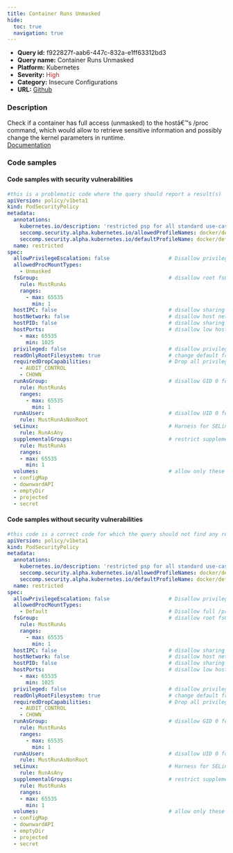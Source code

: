 ```yaml
---
title: Container Runs Unmasked
hide:
  toc: true
  navigation: true
---
```


<style>
  .highlight .hll {
    background-color: #ff171742;
  }
  .md-content {
    max-width: 1100px;
    margin: 0 auto;
  }
</style>

-   **Query id:** f922827f-aab6-447c-832a-e1ff63312bd3
-   **Query name:** Container Runs Unmasked
-   **Platform:** Kubernetes
-   **Severity:** <span style="color:#bb2124">High</span>
-   **Category:** Insecure Configurations
-   **URL:** [Github](https://github.com/Checkmarx/kics/tree/master/assets/queries/k8s/container_runs_unmasked)

### Description
Check if a container has full access (unmasked) to the hostâ€™s /proc command, which would allow to retrieve sensitive information and possibly change the kernel parameters in runtime.<br>
[Documentation](https://kubernetes.io/docs/concepts/policy/pod-security-policy/#allowedprocmounttypes)

### Code samples
#### Code samples with security vulnerabilities
```yaml title="Positive test num. 1 - yaml file" hl_lines="12"
#this is a problematic code where the query should report a result(s)
apiVersion: policy/v1beta1
kind: PodSecurityPolicy
metadata:
  annotations:
    kubernetes.io/description: 'restricted psp for all standard use-cases'
    seccomp.security.alpha.kubernetes.io/allowedProfileNames: docker/default
    seccomp.security.alpha.kubernetes.io/defaultProfileName: docker/default
  name: restricted
spec:
  allowPrivilegeEscalation: false                   # Disallow privilege escalation to any special capabilities
  allowedProcMountTypes:
    - Unmasked
  fsGroup:                                          # disallow root fsGroups for volume mounts
    rule: MustRunAs
    ranges:
      - max: 65535
        min: 1
  hostIPC: false                                    # disallow sharing the host IPC namespace
  hostNetwork: false                                # disallow host networking
  hostPID: false                                    # disallow sharing the host process ID namespace
  hostPorts:                                        # disallow low host ports (this seems to only apply to eth0 on EKS)
    - max: 65535
      min: 1025
  privileged: false                                 # disallow privileged pods
  readOnlyRootFilesystem: true                      # change default from 'false' to 'true'
  requiredDropCapabilities:                         # Drop all privileges in the Linux kernel
    - AUDIT_CONTROL
    - CHOWN
  runAsGroup:                                       # disallow GID 0 for pods (block root group)
    rule: MustRunAs
    ranges:
      - max: 65535
        min: 1
  runAsUser:                                        # disallow UID 0 for pods
    rule: MustRunAsNonRoot
  seLinux:                                          # Harness for SELinux
    rule: RunAsAny
  supplementalGroups:                               # restrict supplemental GIDs to be non-zero (non-root)
    rule: MustRunAs
    ranges:
    - max: 65535
      min: 1
  volumes:                                          # allow only these volume types
  - configMap
  - downwardAPI
  - emptyDir
  - projected
  - secret
```


#### Code samples without security vulnerabilities
```yaml title="Negative test num. 1 - yaml file"
#this code is a correct code for which the query should not find any result
apiVersion: policy/v1beta1
kind: PodSecurityPolicy
metadata:
  annotations:
    kubernetes.io/description: 'restricted psp for all standard use-cases'
    seccomp.security.alpha.kubernetes.io/allowedProfileNames: docker/default
    seccomp.security.alpha.kubernetes.io/defaultProfileName: docker/default
  name: restricted
spec:
  allowPrivilegeEscalation: false                   # Disallow privilege escalation to any special capabilities
  allowedProcMountTypes:
    - Default                                       # Disallow full /proc mounts, only allow the "default" masked /proc
  fsGroup:                                          # disallow root fsGroups for volume mounts
    rule: MustRunAs
    ranges:
      - max: 65535
        min: 1
  hostIPC: false                                    # disallow sharing the host IPC namespace
  hostNetwork: false                                # disallow host networking
  hostPID: false                                    # disallow sharing the host process ID namespace
  hostPorts:                                        # disallow low host ports (this seems to only apply to eth0 on EKS)
    - max: 65535
      min: 1025
  privileged: false                                 # disallow privileged pods
  readOnlyRootFilesystem: true                      # change default from 'false' to 'true'
  requiredDropCapabilities:                         # Drop all privileges in the Linux kernel
    - AUDIT_CONTROL
    - CHOWN
  runAsGroup:                                       # disallow GID 0 for pods (block root group)
    rule: MustRunAs
    ranges:
      - max: 65535
        min: 1
  runAsUser:                                        # disallow UID 0 for pods
    rule: MustRunAsNonRoot
  seLinux:                                          # Harness for SELinux
    rule: RunAsAny
  supplementalGroups:                               # restrict supplemental GIDs to be non-zero (non-root)
    rule: MustRunAs
    ranges:
    - max: 65535
      min: 1
  volumes:                                          # allow only these volume types
  - configMap
  - downwardAPI
  - emptyDir
  - projected
  - secret
```
